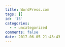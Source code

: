 ```yaml
---
title: WordPress.com
tags: []
id: '15'
categories:
  - - uncategorized
comments: false
date: 2017-06-05 21:43:43
---
```

